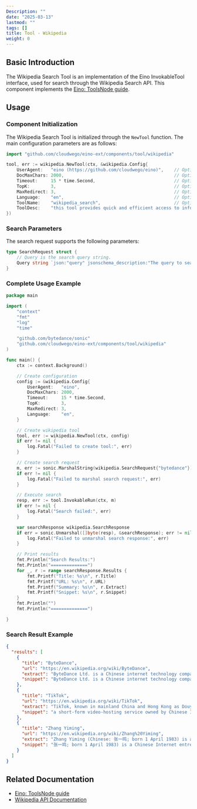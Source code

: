 ```yaml
---
Description: ""
date: "2025-03-13"
lastmod: ""
tags: []
title: Tool - Wikipedia
weight: 0
---
```


## **Basic Introduction**

The Wikipedia Search Tool is an implementation of the Eino InvokableTool interface, used for search through the Wikipedia Search API. This component implements the [Eino: ToolsNode guide](/en/docs/eino/core_modules/components/tools_node_guide).

## **Usage**

### **Component Initialization**

The Wikipedia Search Tool is initialized through the `NewTool` function. The main configuration parameters are as follows:

```go
import "github.com/cloudwego/eino-ext/components/tool/wikipedia"

tool, err := wikipedia.NewTool(ctx, &wikipedia.Config{
    UserAgent:   "eino (https://github.com/cloudwego/eino)",    // Optional. HTTP client user agent
    DocMaxChars: 2000,                                          // Optional. Maximum number of characters to return page content
    Timeout:     15 * time.Second,                              // Optional. Maximum wait time for HTTP client to return response
    TopK:        3,                                             // Optional. Number of search results returned
    MaxRedirect: 3,                                             // Optional. Maximum number of redirects allowed
    Language:    "en",                                          // Optional. Language for Wikipedia search
    ToolName:    "wikipedia_search",                            // Optional. Tool name
    ToolDesc:    "this tool provides quick and efficient access to information from the Wikipedia", // Optional. Tool description
})
```

### **Search Parameters**

The search request supports the following parameters:

```go
type SearchRequest struct {
    // Query is the search query string.
    Query string `json:"query" jsonschema_description:"The query to search the web for"`
}
```

### **Complete Usage Example**

```go
package main

import (
    "context"
    "fmt"
    "log"
    "time"

    "github.com/bytedance/sonic"
    "github.com/cloudwego/eino-ext/components/tool/wikipedia"
)

func main() {
    ctx := context.Background()

    // Create configuration
    config := &wikipedia.Config{
        UserAgent:   "eino",
        DocMaxChars: 2000,
        Timeout:     15 * time.Second,
        TopK:        3,
        MaxRedirect: 3,
        Language:    "en",
    }

    // Create wikipedia tool
    tool, err := wikipedia.NewTool(ctx, config)
    if err != nil {
        log.Fatal("Failed to create tool:", err)
    }

    // Create search request
    m, err := sonic.MarshalString(wikipedia.SearchRequest{"bytedance"})
    if err != nil {
        log.Fatal("Failed to marshal search request:", err)
    }

    // Execute search
    resp, err := tool.InvokableRun(ctx, m)
    if err != nil {
        log.Fatal("Search failed:", err)
    }

    var searchResponse wikipedia.SearchResponse
    if err = sonic.Unmarshal([]byte(resp), &searchResponse); err != nil {
        log.Fatal("Failed to unmarshal search response:", err)
    }

    // Print results
    fmt.Println("Search Results:")
    fmt.Println("==============")
    for _, r := range searchResponse.Results {
        fmt.Printf("Title: %s\n", r.Title)
        fmt.Printf("URL: %s\n", r.URL)
        fmt.Printf("Summary: %s\n", r.Extract)
        fmt.Printf("Snippet: %s\n", r.Snippet)
    }
    fmt.Println("")
    fmt.Println("==============")

}
```

### **Search Result Example**

```json
{
  "results": [
    {
      "title": "ByteDance",
      "url": "https://en.wikipedia.org/wiki/ByteDance",
      "extract": "ByteDance Ltd. is a Chinese internet technology company headquartered in Haidian...",
      "snippet": "ByteDance Ltd. is a Chinese internet technology company headquartered in Haidian..."
    },
    {
      "title": "TikTok",
      "url": "https://en.wikipedia.org/wiki/TikTok",
      "extract": "TikTok, known in mainland China and Hong Kong as Douyin (Chinese: 抖音; pinyin: Dǒuyīn; lit. 'Shaking Sound')...",
      "snippet": "a short-form video-hosting service owned by Chinese Internet company ByteDance. It hosts user-submitted videos..."
    },
    {
      "title": "Zhang Yiming",
      "url": "https://en.wikipedia.org/wiki/Zhang%20Yiming",
      "extract": "Zhang Yiming (Chinese: 张一鸣; born 1 April 1983) is a Chinese Internet entrepreneur...",
      "snippet": "张一鸣; born 1 April 1983) is a Chinese Internet entrepreneur. He founded ByteDance in 2012..."
    }
  ]
}
```

## **Related Documentation**

- [Eino: ToolsNode guide](/en/docs/eino/core_modules/components/tools_node_guide)
- [Wikipedia API Documentation](https://www.mediawiki.org/wiki/API:Search)
